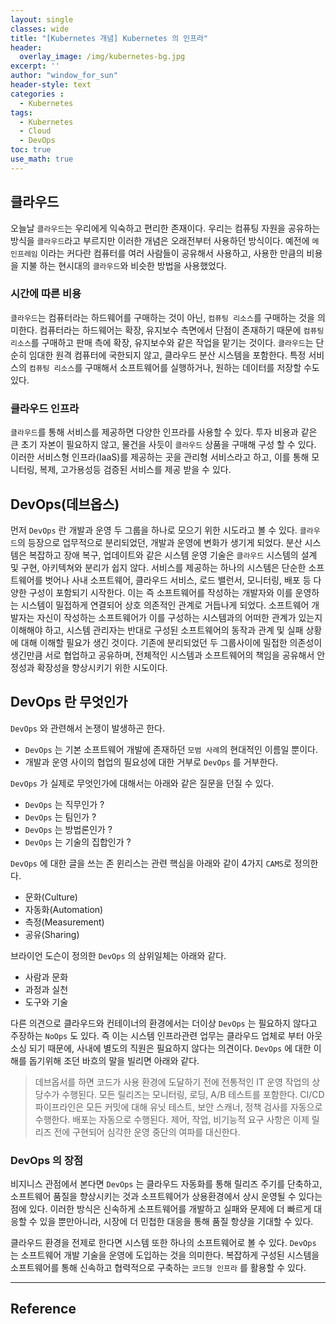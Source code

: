 ```yaml
--- 
layout: single
classes: wide
title: "[Kubernetes 개념] Kubernetes 의 인프라"
header:
  overlay_image: /img/kubernetes-bg.jpg
excerpt: ''
author: "window_for_sun"
header-style: text
categories :
  - Kubernetes
tags:
  - Kubernetes
  - Cloud
  - DevOps
toc: true
use_math: true
---  
```




## 클라우드
오늘날 `클라우드`는 우리에게 익숙하고 편리한 존재이다. 
우리는 컴퓨팅 자원을 공유하는 방식을 `클라우드`라고 부르지만 이러한 개념은 오래전부터 사용하던 방식이다. 
예전에 `메인프레임` 이라는 커다란 컴퓨터를 여러 사람들이 공유해서 사용하고, 
사용한 만큼의 비용을 지불 하는 현시대의 `클라우드`와 비슷한 방법을 사용했었다. 

### 시간에 따른 비용
`클라우드`는 컴퓨터라는 하드웨어를 구매하는 것이 아닌, `컴퓨팅 리소스`를 구매하는 것을 의미한다. 
컴퓨터라는 하드웨어는 확장, 유지보수 측면에서 단점이 존재하기 때문에 `컴퓨팅 리소스`를 구매하고 판매 측에 확장, 유지보수와 같은 작업을 맡기는 것이다. 
`클라우드`는 단순히 임대한 원격 컴퓨터에 국한되지 않고, 클라우드 분산 시스템을 포함한다. 
특정 서비스의 `컴퓨팅 리소스`를 구매해서 소프트웨어를 실행하거나, 원하는 데이터를 저장할 수도 있다. 

### 클라우드 인프라
`클라우드`를 통해 서비스를 제공하면 다양한 인프라를 사용할 수 있다. 
투자 비용과 같은 큰 초기 자본이 필요하지 않고, 물건을 사듯이 `클라우드` 상품을 구매해 구성 할 수 있다. 
이러한 서비스형 인프라(IaaS)를 제공하는 곳을 관리형 서비스라고 하고, 이를 통해 모니터링, 복제, 고가용성등 검증된 서비스를 제공 받을 수 있다. 

## DevOps(데브옵스)
먼저 `DevOps` 란 개발과 운영 두 그룹을 하나로 모으기 위한 시도라고 볼 수 있다. 
`클라우드`의 등장으로 업무적으로 분리되었던, 개발과 운영에 변화가 생기게 되었다. 
분산 시스템은 복잡하고 장애 복구, 업데이트와 같은 시스템 운영 기술은 `클라우드` 시스템의 설계 및 구현, 아키텍쳐와 분리가 쉽지 않다. 
서비스를 제공하는 하나의 시스템은 단순한 소프트웨어를 벗어나 사내 소프트웨어, 클라우드 서비스, 로드 밸런서, 모니터링, 배포 등 다양한 구성이 포함되기 시작한다. 
이는 즉 소프트웨어를 작성하는 개발자와 이를 운영하는 시스템이 밀접하게 연결되어 상호 의존적인 관계로 거듭나게 되었다. 
소프트웨어 개발자는 자신이 작성하는 소프트웨어가 이를 구성하는 시스템과의 어떠한 관계가 있는지 이해해야 하고, 
시스템 관리자는 반대로 구성된 소프트웨어의 동작과 관계 및 실패 상황에 대해 이해할 필요가 생긴 것이다. 
기존에 분리되었던 두 그룹사이에 밀접한 의존성이 생긴만큼 서로 협업하고 공유하며, 
전체적인 시스템과 소프트웨어의 책임을 공유해서 안정성과 확장성을 향상시키기 위한 시도이다. 

## DevOps 란 무엇인가
`DevOps` 와 관련해서 논쟁이 발생하곤 한다.
- `DevOps` 는 기본 소프트웨어 개발에 존재하던 `모범 사례`의 현대적인 이름일 뿐이다.
- 개발과 운영 사이의 협업의 필요성에 대한 거부로 `DevOps` 를 거부한다.

`DevOps` 가 실제로 무엇인가에 대해서는 아래와 같은 질문을 던질 수 있다.
- `DevOps` 는 직무인가 ?
- `DevOps` 는 팀인가 ?
- `DevOps` 는 방법론인가 ?
- `DevOps` 는 기술의 집합인가 ?

`DevOps` 에 대한 글을 쓰는 존 윈리스는 관련 핵심을 아래와 같이 4가지 `CAMS`로 정의한다.
- 문화(Culture)
- 자동화(Automation)
- 측정(Measurement)
- 공유(Sharing)

브라이언 도슨이 정의한 `DevOps` 의 삼위일체는 아래와 같다.
- 사람과 문화
- 과정과 실천
- 도구와 기술

다른 의견으로 클라우드와 컨테이너의 환경에서는 더이상 `DevOps` 는 필요하지 않다고 주장하는 `NoOps` 도 있다. 
즉 이는 시스템 인프라관련 업무는 클라우드 업체로 부터 아웃소싱 되기 때문에, 사내에 별도의 직원은 필요하지 않다는 의견이다. 
`DevOps` 에 대한 이해를 돕기위해 조던 바흐의 말을 빌리면 아래와 같다. 
> 데브옵서를 하면 코드가 사용 환경에 도달하기 전에 전통적인 IT 운영 작업의 상당수가 수행된다. 
모든 릴리즈는 모니터링, 로딩, A/B 테스트를 포함한다. 
CI/CD 파이프라인은 모든 커밋에 대해 유닛 테스트, 보안 스캐너, 정책 검사를 자동으로 수행한다. 
배포는 자동으로 수행된다. 
제어, 작업, 비기능적 요구 사항은 이제 릴리즈 전에 구현되어 심각한 운영 중단의 여파를 대신한다.

### DevOps 의 장점
비지니스 관점에서 본다면 `DevOps` 는 클라우드 자동화를 통해 릴리즈 주기를 단축하고, 소프트웨어 품질을 향상시키는 것과 소프트웨어가 상용환경에서 상시 운영될 수 있다는 점에 있다. 
이러한 방식은 신속하게 소프트웨어를 개발하고 실패와 문제에 더 빠르게 대응할 수 있을 뿐만아니라, 시장에 더 민첩한 대응을 통해 품질 항샹을 기대할 수 있다.  

클라우드 환경을 전제로 한다면 시스템 또한 하나의 소프트웨어로 볼 수 있다. 
`DevOps` 는 소프트웨어 개발 기술을 운영에 도입하는 것을 의미한다.
복잡하게 구성된 시스템을 소프트웨어를 통해 신속하고 협력적으로 구축하는 `코드형 인프라` 를 활용할 수 있다. 
















































---
## Reference

